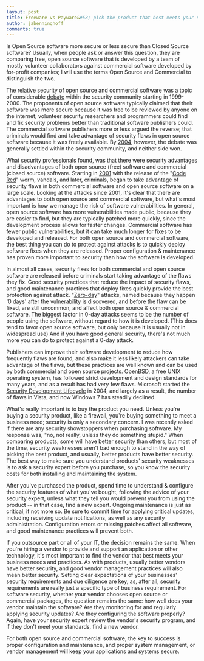 ```yaml
---
layout: post
title: Freeware vs Payware&#58; pick the product that best meets your needs
author: jabenninghoff
comments: true
---
```

Is Open Source software more secure or less secure than Closed Source
software? Usually, when people ask or answer this question, they are
comparing free, open source software that is developed by a team of
mostly volunteer collaborators against commercial software developed by
for-profit companies; I will use the terms Open Source and Commercial to
distinguish the two.

The relative security of open source and commercial software was a topic
of considerable
[debate](https://en.wikipedia.org/wiki/Open_source_software_security)
within the security community starting in 1999-2000. The proponents of
open source software typically claimed that their software was more
secure because it was free to be reviewed by anyone on the internet;
volunteer security researchers and programmers could find and fix
security problems better than traditional software publishers could. The
commercial software publishers more or less argued the reverse; that
criminals would find and take advantage of security flaws in open source
software because it was freely available. By
[2004](https://scholar.google.com/scholar?rlz=1C1GGLS_en___US364&sourceid=chrome&q=open%20source%20software%20security&um=1&ie=UTF-8&sa=N&hl=en&tab=ws),
however, the debate was generally settled within the security community,
and neither side won.

What security professionals found, was that there were security
advantages and disadvantages of both open source (free) software and
commercial (closed source) software. Starting in
[2001](https://en.wikipedia.org/wiki/Notable_computer_viruses_and_worms#2001)
with the release of the "[Code
Red](https://en.wikipedia.org/wiki/Code_Red_(computer_worm))" worm,
vandals, and later, criminals, began to take advantage of security flaws
in both commercial software and open source software on a large scale.
Looking at the attacks since 2001, it's clear that there are advantages
to both open source and commercial software, but what's most important
is how we manage the risk of software vulnerabilities. In general, open
source software has more vulnerabilities made public, because they are
easier to find, but they are typically patched more quickly, since the
development process allows for faster changes. Commercial software has
fewer public vulnerabilities, but it can take much longer for fixes to
be developed and released. For both open source and commercial software,
the best thing you can do to protect against attacks is to quickly
deploy software fixes when they are released. Proper configuration &
maintenance has proven more important to security than how the software
is developed.

In almost all cases, security fixes for both commercial and open source
software are released before criminals start taking advantage of the
flaws they fix. Good security practices that reduce the impact of
security flaws, and good maintenance practices that deploy fixes quickly
provide the best protection against attack.
"[Zero-day](https://en.wikipedia.org/wiki/Zero_day_attack)" attacks,
named because they happen '0 days' after the vulnerability is
discovered, and before the flaw can be fixed, are still uncommon, and
affect both open source & commercial software. The biggest factor in
0-day attacks seems to be the number of people using the software,
without regard to how it is developed. (This does tend to favor open
source software, but only because it is usually not in widespread use)
And if you have good general security, there's not much more you can do
to protect against a 0-day attack.

Publishers can improve their software development to reduce how
frequently flaws are found, and also make it less likely attackers can
take advantage of the flaws, but these practices are well known and can
be used by both commercial and open source projects.
[OpenBSD](https://www.openbsd.org/), a free UNIX operating system, has
followed strict development and design standards for many years, and as
a result has had very few flaws. Microsoft started the [Security
Development
Lifecycle](http://msdn.microsoft.com/en-us/security/default.aspx) in
2004, and largely as a result, the number of flaws in Vista, and now
Windows 7 has steadily declined.

What's really important is to buy the product you need. Unless you're
buying a security product, like a firewall, you're buying something to
meet a business need; security is only a secondary concern. I was
recently asked if there are any security showstoppers when purchasing
software. My response was, "no, not really, unless they do something
stupid." When comparing products, some will have better security than
others, but most of the time, security weaknesses aren't bad enough to
stand in the way of picking the best product, and usually, better
products have better security. The best way to make sure you understand
products' security weaknesses is to ask a security expert before you
purchase, so you know the security costs for both installing and
maintaining the system.

After you've purchased the product, spend time to understand & configure
the security features of what you've bought, following the advice of
your security expert, unless what they tell you would prevent you from
using the product -- in that case, find a new expert. Ongoing
maintenance is just as critical, if not more so. Be sure to commit time
for applying critical updates, including receiving update notifications,
as well as any security administration. Configuration errors or missing
patches affect all software, and good maintenance practices will prevent
both.

If you outsource part or all of your IT, the decision remains the same.
When you're hiring a vendor to provide and support an application or
other technology, it's most important to find the vendor that best meets
your business needs and practices. As with products, usually better
vendors have better security, and good vendor management practices will
also mean better security. Setting clear expectations of your
businesses' security requirements and due diligence are key, as, after
all, security requirements are really just a specific type of business
requirement. For software security, whether your vendor chooses open
source or commercial packages, the question remains the same: how well
does your vendor maintain the software? Are they monitoring for and
regularly applying security updates? Are they configuring the software
properly? Again, have your security expert review the vendor's security
program, and if they don't meet your standards, find a new vendor.

For both open source and commercial software, the key to success is
proper configuration and maintenance, and proper system management, or
vendor management will keep your applications and systems secure.
